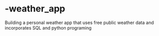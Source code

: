 # -weather_app
Building a personal weather app that uses free public weather data and incorporates SQL and python programing 
